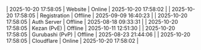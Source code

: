 | 2025-10-20 17:58:05 | Website | Online | 2025-10-20 17:58:02 |
| 2025-10-20 17:58:05 | Registration | Offline | 2025-09-09 16:40:23 |
| 2025-10-20 17:58:05 | Auth Server | Offline | 2025-08-18 09:33:31 |
| 2025-10-20 17:58:05 | Kezan (PvE) | Offline | 2025-10-11 12:51:30 |
| 2025-10-20 17:58:05 | Gurubashi (PvP) | Offline | 2025-08-23 21:44:06 |
| 2025-10-20 17:58:05 | Cloudflare | Online | 2025-10-20 17:58:02 |
